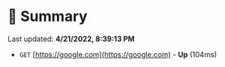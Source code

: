 # 📖 Summary
Last updated: **4/21/2022, 8:39:13 PM**

- `GET` [https://google.com](https://google.com) - **Up** (104ms)
